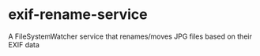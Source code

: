 exif-rename-service
===================

A FileSystemWatcher service that renames/moves JPG files based on their EXIF data
